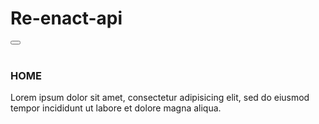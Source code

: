 # Re-enact-api
<head>
        <link href="https://cdn.jsdelivr.net/npm/bootstrap@5.1.3/dist/css/bootstrap.min.css" rel="stylesheet">
    <script src="https://cdn.jsdelivr.net/npm/bootstrap@5.1.3/dist/js/bootstrap.bundle.min.js"></script>
    </head>
<button class="btn btn-primary">
  <span class="spinner-border spinner-border-sm"></span>
</button>
 <div class="tab-content">
    <div id="home" class="container tab-pane active"><br>
      <h3>HOME</h3>
      <p>Lorem ipsum dolor sit amet, consectetur adipisicing elit, sed do eiusmod tempor incididunt ut labore et dolore magna aliqua.</p>
 </div>
